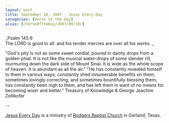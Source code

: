 ```yaml
---
layout: post
title: September 10, 2007 - Jesus Every Day
categories: [Verse of the Day]
alias: [/VerseOfTheDay/2007/09/10/]
---
```


_Psalm 145:9  
The LORD is good to all: and his tender mercies are over all his
works. _

"God's pity is not as some sweet cordial, poured in dainty drops
from a golden phial. It is not like the musical water-drops of some
slender rill, murmuring down the dark side of Mount Sinai. It is wide
as the whole scope of heaven. It is abundant as all the air." "He has
constantly revealed himself to them in various ways; constantly shed
innumerable benefits on them; sometimes lovingly correcting, and
sometimes bountifully blessing them; has constantly been nigh to
them, and has left them in want of no means for becoming wiser and
better." Treasury of Knowledge & George Joachim Zollikofer

 --

<a href=http://jesuseveryday.net>Jesus Every Day</a> is a ministry of <a href=http://rodgersbaptist.net>Rodgers Baptist Church</a> in Garland, Texas.
